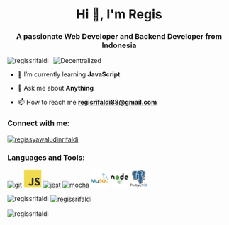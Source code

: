 <h1 align="center">Hi 👋, I'm Regis</h1>
<h3 align="center">A passionate Web Developer and Backend Developer from Indonesia</h3>
<img align="right" alt="Decentralized" width="400" src="https://cdn.dribbble.com/users/192882/screenshots/4659605/dribbble-animation.gif"

<p align="left"> <img src="https://komarev.com/ghpvc/?username=regissrifaldi&label=Profile%20views&color=0e75b6&style=flat" alt="regissrifaldi" /> </p>

- 🌱 I’m currently learning **JavaScript**

- 💬 Ask me about **Anything**

- 📫 How to reach me **regisrifaldi88@gmail.com**

<h3 align="left">Connect with me:</h3>
<p align="left">
<a href="https://linkedin.com/in/regissyawaludinrifaldi" target="blank"><img align="center" src="https://raw.githubusercontent.com/rahuldkjain/github-profile-readme-generator/master/src/images/icons/Social/linked-in-alt.svg" alt="regissyawaludinrifaldi" height="30" width="40" /></a>
</p>

<h3 align="left">Languages and Tools:</h3>
<p align="left"> <a href="https://git-scm.com/" target="_blank" rel="noreferrer"> <img src="https://www.vectorlogo.zone/logos/git-scm/git-scm-icon.svg" alt="git" width="40" height="40"/> </a> <a href="https://developer.mozilla.org/en-US/docs/Web/JavaScript" target="_blank" rel="noreferrer"> <img src="https://raw.githubusercontent.com/devicons/devicon/master/icons/javascript/javascript-original.svg" alt="javascript" width="40" height="40"/> </a> <a href="https://jestjs.io" target="_blank" rel="noreferrer"> <img src="https://www.vectorlogo.zone/logos/jestjsio/jestjsio-icon.svg" alt="jest" width="40" height="40"/> </a> <a href="https://mochajs.org" target="_blank" rel="noreferrer"> <img src="https://www.vectorlogo.zone/logos/mochajs/mochajs-icon.svg" alt="mocha" width="40" height="40"/> </a> <a href="https://www.mysql.com/" target="_blank" rel="noreferrer"> <img src="https://raw.githubusercontent.com/devicons/devicon/master/icons/mysql/mysql-original-wordmark.svg" alt="mysql" width="40" height="40"/> </a> <a href="https://nodejs.org" target="_blank" rel="noreferrer"> <img src="https://raw.githubusercontent.com/devicons/devicon/master/icons/nodejs/nodejs-original-wordmark.svg" alt="nodejs" width="40" height="40"/> </a> <a href="https://www.postgresql.org" target="_blank" rel="noreferrer"> <img src="https://raw.githubusercontent.com/devicons/devicon/master/icons/postgresql/postgresql-original-wordmark.svg" alt="postgresql" width="40" height="40"/> </a> </p>

<p><img align="left" src="https://github-readme-stats.vercel.app/api/top-langs?username=regissrifaldi&show_icons=true&locale=en&layout=compact" alt="regissrifaldi" /></p>

<p>&nbsp;<img align="center" src="https://github-readme-stats.vercel.app/api?username=regissrifaldi&show_icons=true&locale=en" alt="regissrifaldi" /></p>

<p><img align="center" src="https://github-readme-streak-stats.herokuapp.com/?user=regissrifaldi&" alt="regissrifaldi" /></p>
